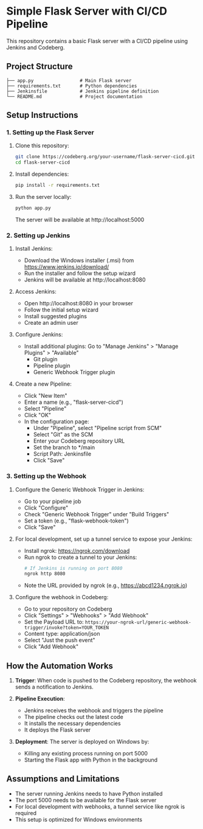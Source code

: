# Simple Flask Server with CI/CD Pipeline

This repository contains a basic Flask server with a CI/CD pipeline using Jenkins and Codeberg.

## Project Structure

```
├── app.py                 # Main Flask server
├── requirements.txt       # Python dependencies
├── Jenkinsfile            # Jenkins pipeline definition
└── README.md              # Project documentation
```

## Setup Instructions

### 1. Setting up the Flask Server

1. Clone this repository:
   ```bash
   git clone https://codeberg.org/your-username/flask-server-cicd.git
   cd flask-server-cicd
   ```

2. Install dependencies:
   ```bash
   pip install -r requirements.txt
   ```

3. Run the server locally:
   ```bash
   python app.py
   ```
   The server will be available at http://localhost:5000

### 2. Setting up Jenkins

1. Install Jenkins:
   - Download the Windows installer (.msi) from https://www.jenkins.io/download/
   - Run the installer and follow the setup wizard
   - Jenkins will be available at http://localhost:8080

2. Access Jenkins:
   - Open http://localhost:8080 in your browser
   - Follow the initial setup wizard
   - Install suggested plugins
   - Create an admin user

3. Configure Jenkins:
   - Install additional plugins: Go to "Manage Jenkins" > "Manage Plugins" > "Available"
     - Git plugin
     - Pipeline plugin
     - Generic Webhook Trigger plugin

4. Create a new Pipeline:
   - Click "New Item"
   - Enter a name (e.g., "flask-server-cicd")
   - Select "Pipeline"
   - Click "OK"
   - In the configuration page:
     - Under "Pipeline", select "Pipeline script from SCM"
     - Select "Git" as the SCM
     - Enter your Codeberg repository URL
     - Set the branch to */main
     - Script Path: Jenkinsfile
     - Click "Save"

### 3. Setting up the Webhook

1. Configure the Generic Webhook Trigger in Jenkins:
   - Go to your pipeline job
   - Click "Configure"
   - Check "Generic Webhook Trigger" under "Build Triggers"
   - Set a token (e.g., "flask-webhook-token")
   - Click "Save"

2. For local development, set up a tunnel service to expose your Jenkins:
   - Install ngrok: https://ngrok.com/download
   - Run ngrok to create a tunnel to your Jenkins:
     ```bash
     # If Jenkins is running on port 8080
     ngrok http 8080
     ```
   - Note the URL provided by ngrok (e.g., https://abcd1234.ngrok.io)

3. Configure the webhook in Codeberg:
   - Go to your repository on Codeberg
   - Click "Settings" > "Webhooks" > "Add Webhook"
   - Set the Payload URL to: `https://your-ngrok-url/generic-webhook-trigger/invoke?token=YOUR_TOKEN`
   - Content type: application/json
   - Select "Just the push event"
   - Click "Add Webhook"

## How the Automation Works

1. **Trigger**: When code is pushed to the Codeberg repository, the webhook sends a notification to Jenkins.

2. **Pipeline Execution**:
   - Jenkins receives the webhook and triggers the pipeline
   - The pipeline checks out the latest code
   - It installs the necessary dependencies
   - It deploys the Flask server

3. **Deployment**: The server is deployed on Windows by:
   - Killing any existing process running on port 5000
   - Starting the Flask app with Python in the background

## Assumptions and Limitations

- The server running Jenkins needs to have Python installed
- The port 5000 needs to be available for the Flask server
- For local development with webhooks, a tunnel service like ngrok is required
- This setup is optimized for Windows environments 